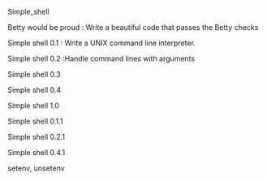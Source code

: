 Simple_shell


 Betty would be proud  : Write a beautiful code that passes the Betty checks

Simple shell 0.1 : Write a UNIX command line interpreter.

Simple shell 0.2 :Handle command lines with arguments

 Simple shell 0.3 

Simple shell 0.4 

Simple shell 1.0 

 Simple shell 0.1.1 

Simple shell 0.2.1 

 Simple shell 0.4.1 

setenv, unsetenv 


